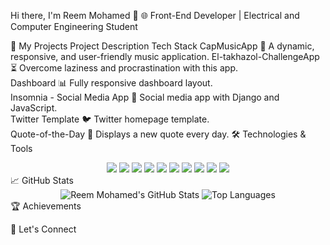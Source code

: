 Hi there, I'm Reem Mohamed 👋
🌐 Front-End Developer | Electrical and Computer Engineering Student

🚀 My Projects
Project	Description	Tech Stack
CapMusicApp 🎵	A dynamic, responsive, and user-friendly music application.	
El-takhazol-ChallengeApp ⏳	Overcome laziness and procrastination with this app.	
Dashboard 📊	Fully responsive dashboard layout.	
Insomnia - Social Media App 💬	Social media app with Django and JavaScript.	
Twitter Template 🐦	Twitter homepage template.	
Quote-of-the-Day 💬	Displays a new quote every day.	
🛠️ Technologies & Tools
<div align="center"> <img src="https://img.shields.io/badge/-HTML5-orange?style=for-the-badge&logo=html5"> <img src="https://img.shields.io/badge/-CSS3-blue?style=for-the-badge&logo=css3"> <img src="https://img.shields.io/badge/-JavaScript-yellow?style=for-the-badge&logo=javascript"> <img src="https://img.shields.io/badge/-React-blue?style=for-the-badge&logo=react"> <img src="https://img.shields.io/badge/-Bootstrap-purple?style=for-the-badge&logo=bootstrap"> <img src="https://img.shields.io/badge/-Git-black?style=for-the-badge&logo=git"> <img src="https://img.shields.io/badge/-GitHub-black?style=for-the-badge&logo=github"> <img src="https://img.shields.io/badge/-VSCode-blue?style=for-the-badge&logo=visual-studio-code"> <img src="https://img.shields.io/badge/-Figma-blue?style=for-the-badge&logo=figma"> <img src="https://img.shields.io/badge/-AdobeXD-purple?style=for-the-badge&logo=adobexd"> </div>
📈 GitHub Stats
<div align="center"> <img src="https://github-readme-stats.vercel.app/api?username=reem1002&show_icons=true&theme=radical&count_private=true" alt="Reem Mohamed's GitHub Stats"> <img src="https://github-readme-stats.vercel.app/api/top-langs/?username=reem1002&layout=compact&theme=radical" alt="Top Languages"> </div>
🏆 Achievements

🤝 Let's Connect
